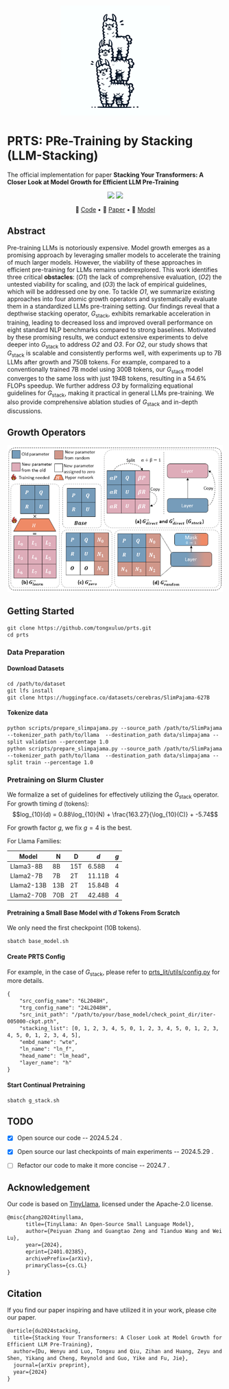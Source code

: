 <div align="center">
    <img src="https://github.com/tongxuluo/prts/blob/main/stacking_poster.png" width="256" height="256">
</div>

# PRTS: PRe-Training by Stacking (LLM-Stacking)

The official implementation for paper **Stacking Your Transformers: A Closer Look at Model Growth for Efficient LLM Pre-Training** 


<p align="center">
<a href="https://github.com/tongxuluo/prts/blob/main/LICENSE">
<img src='https://img.shields.io/badge/Code%20License-Apache_2.0-green.svg'></a>
<img src='https://img.shields.io/badge/python-3.10+-blue.svg'>
<!-- <img src='https://img.shields.io/badge/Data%20License-CC%20By%20NC%204.0-red.svg'> -->
</p>

<p align="center">
🔔 <a href="https://github.com/tongxuluo/prts" target="_blank">Code</a> • 📃 <a href="https://github.com/tongxuluo/prts" target="_blank">Paper</a> • 🤗 <a href="https://huggingface.co/llm-stacking" target="_blank">Model</a> <br>
</p>


## Abstract
Pre-training LLMs is notoriously expensive.
Model growth emerges as a promising approach by leveraging smaller models to accelerate the training of much larger models.
However, the viability of these approaches in efficient pre-training for LLMs remains underexplored.
This work identifies three critical **obstacles**: (*O1*) the lack of comprehensive evaluation, (*O2*) the untested viability for scaling, and (*O3*) the lack of empirical guidelines, which will be addressed one by one.
To tackle *O1*, we summarize existing approaches into four atomic growth operators and systematically evaluate them in a standardized LLMs pre-training setting.
Our findings reveal that a depthwise stacking operator, $G_{\text{stack}}$, exhibits remarkable acceleration in training, leading to decreased loss and improved overall performance on eight standard NLP benchmarks compared to strong baselines.
Motivated by these promising results, we conduct extensive experiments to delve deeper into $G_{\text{stack}}$ to address *O2* and *O3*.
For *O2*, our study shows that $G_{\text{stack}}$ is scalable and consistently performs well, with experiments up to 7B LLMs after growth and 750B tokens.
For example, compared to a conventionally trained 7B model using 300B tokens, our $G_{\text{stack}}$ model converges to the same loss with just 194B tokens, resulting in a 54.6% FLOPs speedup.
We further address *O3* by formalizing equational guidelines for $G_{\text{stack}}$, making it practical in general LLMs pre-training.
We also provide comprehensive ablation studies of $G_{\text{stack}}$ and in-depth discussions.

## Growth Operators
<p align="center">
  <img src="https://github.com/tongxuluo/prts/blob/main/op.png" alt="Image text">
</p>

## Getting Started
```
git clone https://github.com/tongxuluo/prts.git
cd prts
```

### Data Preparation
#### Download Datasets
```
cd /path/to/dataset
git lfs install
git clone https://huggingface.co/datasets/cerebras/SlimPajama-627B
```

#### Tokenize data
```
python scripts/prepare_slimpajama.py --source_path /path/to/SlimPajama --tokenizer_path path/to/llama  --destination_path data/slimpajama --split validation --percentage 1.0
python scripts/prepare_slimpajama.py --source_path /path/to/SlimPajama --tokenizer_path path/to/llama  --destination_path data/slimpajama --split train --percentage 1.0
```

### Pretraining on Slurm Cluster
We formalize a set of guidelines for effectively utilizing the $G_{\text{stack}}$ operator. For growth timing $d$ (tokens):
$$log_{10}(d) = 0.88\log_{10}(N) + \frac{163.27}{\log_{10}(C)} + -5.74$$

For growth factor $g$, we fix $g=4$ is the best.

For Llama Families:

| Model      | N    | D    | ${d}$  | ${g}$ |
|------------|------|------|--------|-------|
| Llama3-8B  | 8B   | 15T  | 6.58B  | 4     |
| Llama2-7B  | 7B   | 2T   | 11.11B | 4     |
| Llama2-13B | 13B  | 2T   | 15.84B | 4     |
| Llama2-70B | 70B  | 2T   | 42.48B | 4     |

#### Pretraining a Small Base Model with $d$ Tokens From Scratch
We only need the first checkpoint (10B tokens).
```
sbatch base_model.sh
```

#### Create PRTS Config
For example, in the case of $G_{\text{stack}}$, please refer to [prts_lit/utils/config.py](https://github.com/tongxuluo/prts/blob/main/prts_lit/utils/config.py) for more details.
```
{
    "src_config_name": "6L2048H",
    "trg_config_name": "24L2048H",
    "src_init_path": "/path/to/your/base_model/check_point_dir/iter-005000-ckpt.pth",
    "stacking_list": [0, 1, 2, 3, 4, 5, 0, 1, 2, 3, 4, 5, 0, 1, 2, 3, 4, 5, 0, 1, 2, 3, 4, 5],
    "embd_name": "wte",
    "ln_name": "ln_f",
    "head_name": "lm_head",
    "layer_name": "h"
}
```

#### Start Continual Pretraining
```
sbatch g_stack.sh
```

## TODO
- [x] Open source our code -- 2024.5.24 .
- [x] Open source our last checkpoints of main experiments -- 2024.5.29 .
- [ ] Refactor our code to make it more concise -- 2024.7 .


## Acknowledgement
Our code is based on [TinyLlama](https://github.com/jzhang38/TinyLlama), licensed under the Apache-2.0 license.
```
@misc{zhang2024tinyllama,
      title={TinyLlama: An Open-Source Small Language Model}, 
      author={Peiyuan Zhang and Guangtao Zeng and Tianduo Wang and Wei Lu},
      year={2024},
      eprint={2401.02385},
      archivePrefix={arXiv},
      primaryClass={cs.CL}
}
```

## Citation
If you find our paper inspiring and have utilized it in your work, please cite our paper.
```
@article{du2024stacking,
  title={Stacking Your Transformers: A Closer Look at Model Growth for Efficient LLM Pre-Training},
  author={Du, Wenyu and Luo, Tongxu and Qiu, Zihan and Huang, Zeyu and Shen, Yikang and Cheng, Reynold and Guo, Yike and Fu, Jie},
  journal={arXiv preprint},
  year={2024}
}
```
